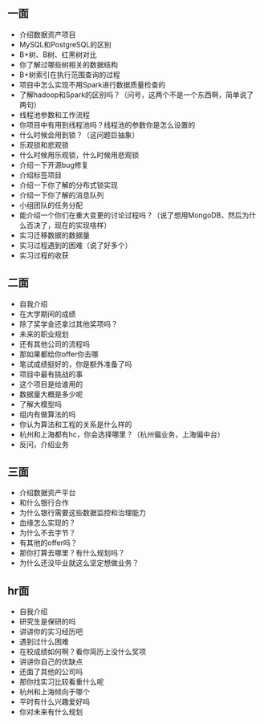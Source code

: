 ## 一面

-   介绍数据资产项目
-   MySQL和PostgreSQL的区别
-   B+树、B树、红黑树对比
-   你了解过哪些树相关的数据结构
-   B+树索引在执行范围查询的过程
-   项目中怎么实现不用Spark进行数据质量检查的
-   了解hadoop和Spark的区别吗？（问号，这两个不是一个东西啊，简单说了两句）
-   线程池参数和工作流程
-   你项目中有用到线程池吗？线程池的参数你是怎么设置的
-   什么时候会用到锁？（这问题巨抽象）
-   乐观锁和悲观锁
-   什么时候用乐观锁，什么时候用悲观锁
-   介绍一下开源bug修复
-   介绍标签项目
-   介绍一下你了解的分布式锁实现
-   介绍一下你了解的消息队列
-   小组团队的任务分配
-   能介绍一个你们在重大变更的讨论过程吗？（说了想用MongoDB，然后为什么否决了，现在的实现啥样）
-   实习迁移数据的数据量
-   实习过程遇到的困难（说了好多个）
-   实习过程的收获

## 二面

-   自我介绍
-   在大学期间的成绩
-   除了奖学金还拿过其他奖项吗？
-   未来的职业规划
-   还有其他公司的流程吗
-   那如果都给你offer你去哪
-   笔试成绩挺好的，你是额外准备了吗
-   项目中最有挑战的事
-   这个项目是给谁用的
-   数据量大概是多少呢
-   了解大模型吗
-   组内有做算法的吗
-   你认为算法和工程的关系是什么样的
-   杭州和上海都有hc，你会选择哪里？（杭州偏业务，上海偏中台）
-   反问，介绍业务

## 三面

-   介绍数据资产平台
-   和什么银行合作
-   为什么银行需要这些数据监控和治理能力
-   血缘怎么实现的？
-   为什么不去字节？
-   有其他的offer吗？
-   那你打算去哪里？有什么规划吗？
-   为什么还没毕业就这么坚定想做业务？

## hr面

-   自我介绍
-   研究生是保研的吗
-   讲讲你的实习经历吧
-   遇到过什么困难
-   在校成绩如何啊？看你简历上没什么奖项
-   讲讲你自己的优缺点
-   还面了其他的公司吗
-   那你找实习比较看重什么呢
-   杭州和上海倾向于哪个
-   平时有什么兴趣爱好吗
-   你对未来有什么规划
